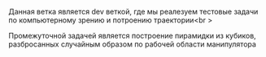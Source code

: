 Данная ветка является dev веткой, где мы реалезуем тестовые задачи по компьютерному зрению и потроению траектории<br \>

Промежуточной задачей является построение пирамидки из кубиков, разбросанных случайным образом по рабочей области манипулятора
